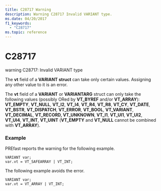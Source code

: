 ```yaml
---
title: C28717 Warning
description: Warning C28717 Invalid VARIANT type.
ms.date: 04/20/2017
f1_keywords: 
  - "C28717"
ms.topic: reference
---
```


# C28717


warning C28717: Invalid VARIANT type

The **vt** field of a **VARIANT struct** can take only certain values. Assigning any other value to it is an error.

The **vt** field of a **VARIANT** or **VARIANTARG** struct can only take the following values (possibly ORed by **VT\_BYREF** and/or **VT\_ARRAY**): **VT\_EMPTY**, **VT\_NULL**, **VT\_I2**, **VT\_I4**, **VT\_R4**, **VT\_R8**, **VT\_CY**, **VT\_DATE**, **VT\_BSTR**, **VT\_DISPATCH**, **VT\_ERROR**, **VT\_BOOL**, **VT\_VARIANT**, **VT\_DECIMAL**, **VT\_RECORD, VT\_UNKNOWN**, **VT\_I1**, **VT\_UI1**, **VT\_UI2**, **VT\_UI4**, **VT\_INT**, **VT\_UINT** (**VT\_EMPTY** and **VT\_NULL** cannot be combined with **VT\_ARRAY**).

### <span id="example"></span><span id="EXAMPLE"></span>Example

PREfast reports the warning for the following example.

```
VARIANT var;
var.vt = VT_SAFEARRAY | VT_INT;
```

The following example avoids the error.

```
VARIANT var;
var.vt = VT_ARRAY | VT_INT;
```

